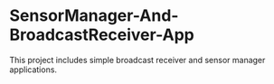 # SensorManager-And-BroadcastReceiver-App

This project includes simple broadcast receiver and sensor manager applications.
